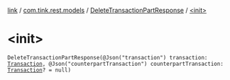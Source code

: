 [link](../../index.md) / [com.tink.rest.models](../index.md) / [DeleteTransactionPartResponse](index.md) / [&lt;init&gt;](./-init-.md)

# &lt;init&gt;

`DeleteTransactionPartResponse(@Json("transaction") transaction: `[`Transaction`](../-transaction/index.md)`, @Json("counterpartTransaction") counterpartTransaction: `[`Transaction`](../-transaction/index.md)`? = null)`